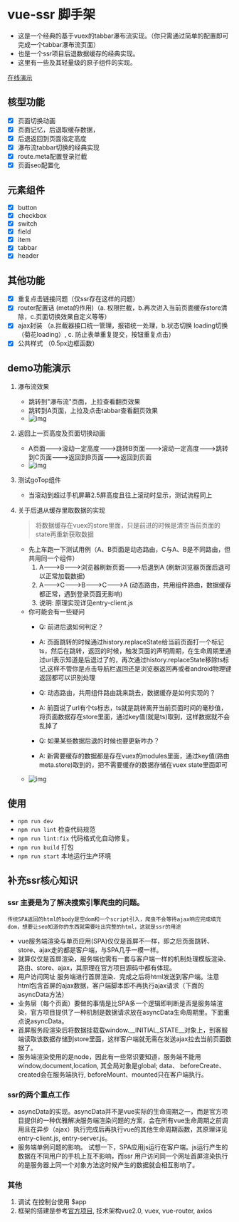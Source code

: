 #  vue-ssr 脚手架
- 这是一个经典的基于vuex的tabbar瀑布流实现。（你只需通过简单的配置即可完成一个tabbar瀑布流页面）
- 也是一个ssr项目后退数据缓存的经典实现。
- 这里有一些及其轻量级的原子组件的实现。

[在线演示](http://ssr.warmplace.cn/)

## 核型功能
- [x] 页面切换动画
- [x] 页面记忆，后退取缓存数据，
- [x] 后退返回到页面指定高度
- [x] 瀑布流tabbar切换的经典实现
- [x] route.meta配置登录拦截
- [x] 页面seo配置化

## 元素组件
- [x] button
- [x] checkbox
- [x] switch
- [x] field
- [x] item
- [x] tabbar
- [x] header

## 其他功能
- [x] 重复点击链接问题（仅ssr存在这样的问题）
- [x] router配置话 (meta的作用)（a. 权限拦截，b.再次进入当前页面缓存store清除，c.页面切换效果自定义等等）
- [x] ajax封装 （a.拦截器接口统一管理，报错统一处理，b.状态切换 loading切换（菊花loading）, c. 防止表单重复提交，按钮重复点击）
- [x] 公共样式 （0.5px边框函数）

## demo功能演示

1. 瀑布流效果
    - 跳转到"瀑布流"页面，上拉查看翻页效果
    - 跳转到A页面，上拉及点击tabbar查看翻页效果
    - ![img](https://guojingwen.github.io/vue-ssr-scaffold/docs_img/tab_flow.gif)
     
1. 返回上一页高度及页面切换动画
   - A页面--->滚动一定高度--->跳转B页面--->滚动一定高度--->跳转到C页面--->返回到B页面--->返回到页面
   - ![img](https://guojingwen.github.io/vue-ssr-scaffold/docs_img/backtotop.gif)

1. 测试goTop组件
    - 当滚动到超过手机屏幕2.5屏高度且往上滚动时显示，测试流程同上

1. 关于后退从缓存里取数据的实现
    > 将数据缓存在vuex的store里面，只是前进的时候是清空当前页面的state再重新获取数据
    - 先上车跑一下测试用例（A、B页面是动态路由，C与A、B是不同路由，但共用同一个组件）
        1. A--->B--->浏览器刷新页面--->后退到A (刷新浏览器页面后退可以正常加载数据)
        1. A--->C--->B--->C--->A  (动态路由，共用组件路由，数据缓存都正常，遇到登录页面无影响)
        1. 说明: 原理实现详见entry-client.js
    - 你可能会有一些疑问
        - Q: 前进后退如何判定？
        - A: 页面跳转的时候通过history.replaceState给当前页面打一个标记ts，然后在跳转，返回的时候，触发页面的声明周期，在生命周期里通过url表示知道是后退过了的，再次通过history.replaceState移除ts标记,这样不管你是点击导航栏返回还是浏览器返回再或者android物理键返回都可以识别处理
        
        - Q: 动态路由，共用组件路由跳来跳去，数据缓存是如何实现的？
        - A:  前面说了url有个ts标志，ts就是跳转离开当前页面时间的毫秒值，将页面数据存在store里面，通过key值(就是ts)取到，这样数据就不会乱掉了
        
        - Q: 如果某些数据后退的时候也要更新咋办？
        - A: 新需要缓存的数据都是存在vuex的modules里面，通过key值(路由meta.store)取到的，把不需要缓存的数据存储在vuex state里面即可
    - ![img](https://guojingwen.github.io/vue-ssr-scaffold/docs_img/login.gif)

## 使用
- `npm run dev`
- `npm run lint` 检查代码规范
- `npm run lint:fix` 代码格式化自动修复。
- `npm run build`  打包
- `npm run start` 本地运行生产环境

## 补充ssr核心知识
### ssr 主要是为了解决搜索引擎爬虫的问题。
    传统SPA返回的html的body是空dom和一个script引入，爬虫不会等待ajax响应完成填充dom，想要让seo知道你的东西就需要吐出完整的html，这就是ssr的用途
- vue服务端渲染与单页应用(SPA)仅仅是首屏不一样，即之后页面跳转、store、ajax走的都是客户端，与SPA几乎一模一样。
- 就算仅仅是首屏渲染，服务端也需有一套与客户端一样的机制处理模版渲染、路由、store、ajax，其原理在官方项目源码中都有体现。
- 用户访问网址 服务端进行首屏渲染、完成之后将html发送到客户端。注意html包含首屏的ajax数据，客户端脚本即不再执行ajax请求（下面的asyncData方法）
- 业务层（每个页面）要做的事情是比SPA多一个逻辑即判断是否是服务端渲染，官方项目提供了一种机制是数据请求放在asyncData生命周期里。下面重点说asyncData。
- 首屏服务段渲染后将数据挂载载window.__INITIAL_STATE__对象上，到客服端读取该数据存储到store里面，这样客户端就无需在发送ajax拉去当前页面数据了。
- 服务端渲染使用的是node，因此有一些常识要知道，服务端不能用window,document,location, 其全局对象是global; data、 beforeCreate、created会在服务端执行, beforeMount、mounted只在客户端执行。

###  ssr的两个重点工作
- asyncData的实现。asyncData并不是vue实际的生命周期之一，而是官方项目提供的一种优雅解决服务端渲染问题的方案，会在所有vue生命周期之前调用且在异步（ajax）执行完成后再执行vue的其他生命周期函数，其原理详见entry-client.js, entry-server.js。
- 服务端单例问题的影响。 试想一下，SPA应用js运行在客户端。js运行产生的数据在不同用户的手机上互不影响，而ssr 用户访问同一个网址首屏渲染执行的是服务器上同一个对象方法这时候产生的数据就会相互影响了。

### 其他
1. 调试   在控制台使用 $app
1. 框架的搭建是参考[官方项目](https://github.com/vuejs/vue-hackernews-2.0/),  技术架构vue2.0, vuex, vue-router, axios

